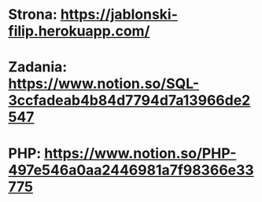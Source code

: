 # Strona: https://jablonski-filip.herokuapp.com/
# Zadania: https://www.notion.so/SQL-3ccfadeab4b84d7794d7a13966de2547
# PHP: https://www.notion.so/PHP-497e546a0aa2446981a7f98366e33775